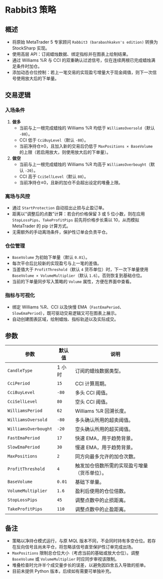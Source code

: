 # Rabbit3 策略

## 概述
- 将原始 MetaTrader 5 专家顾问 `Rabbit3 (barabashkakvn's edition)` 转换为 StockSharp 实现。
- 使用高层 API：订阅蜡烛数据、绑定指标并在图表上绘制结果。
- 通过 Williams %R 与 CCI 的双重确认过滤信号，仅在连续两根已完成蜡烛满足条件时加仓。
- 添加动态仓位控制：若上一笔交易的实现盈亏增量大于现金阈值，则下一次信号使用放大后的下单量。

## 交易逻辑
### 入场条件
1. **做多**
   - 当前与上一根完成蜡烛的 Williams %R 均低于 `WilliamsOversold`（默认 `-80`）。
   - CCI 低于 `CciBuyLevel`（默认 `-80`）。
   - 当前净持仓≥0，且加入新的交易后仍低于 `MaxPositions × BaseVolume` 的上限（若启用放大，则使用放大后的下单量）。
2. **做空**
   - 当前与上一根完成蜡烛的 Williams %R 均高于 `WilliamsOverbought`（默认 `-20`）。
   - CCI 高于 `CciSellLevel`（默认 `80`）。
   - 当前净持仓≤0，且新的加仓不会超出设定的堆叠上限。

### 离场与风控
- 通过 `StartProtection` 自动挂出止损与止盈订单。
- 距离以“调整后的点数”计算：若合约价格保留 3 或 5 位小数，则在应用 `StopLossPips`、`TakeProfitPips` 前先将价格步长乘以 10，从而模拟 MetaTrader 的 pip 计算方式。
- 无需额外的手动离场条件，保护性订单会负责平仓。

### 仓位管理
- `BaseVolume` 为初始下单量（默认 `0.01`）。
- 每次平仓后比较新的实现盈亏与上一笔的差值。
- 当差值大于 `ProfitThreshold`（默认 `4` 货币单位）时，下一次下单量使用 `BaseVolume × VolumeMultiplier`（默认 `1.6`）。否则恢复到基础仓位。
- 当前的下单量同步写入策略的 `Volume` 属性，方便在界面中查看。

### 指标与可视化
- 绑定 Williams %R、CCI 以及快慢 EMA（`FastEmaPeriod`、`SlowEmaPeriod`），既可驱动交易逻辑又可在图表上展示。
- 自动创建图表区域，绘制蜡烛、指标轨迹以及实际成交。

## 参数
| 参数 | 默认值 | 说明 |
| --- | --- | --- |
| `CandleType` | 1 小时 | 订阅的蜡烛数据类型。 |
| `CciPeriod` | `15` | CCI 计算周期。 |
| `CciBuyLevel` | `-80` | 多头 CCI 阈值。 |
| `CciSellLevel` | `80` | 空头 CCI 阈值。 |
| `WilliamsPeriod` | `62` | Williams %R 回溯长度。 |
| `WilliamsOversold` | `-80` | 多头确认所用的超卖阈值。 |
| `WilliamsOverbought` | `-20` | 空头确认所用的超买阈值。 |
| `FastEmaPeriod` | `17` | 快速 EMA，用于趋势背景。 |
| `SlowEmaPeriod` | `30` | 慢速 EMA，用于趋势背景。 |
| `MaxPositions` | `2` | 同方向最多允许的加仓次数。 |
| `ProfitThreshold` | `4` | 触发加仓倍数所需的实现盈亏增量（货币单位）。 |
| `BaseVolume` | `0.01` | 基础下单量。 |
| `VolumeMultiplier` | `1.6` | 盈利后使用的仓位倍数。 |
| `StopLossPips` | `45` | 调整点数中的止损距离。 |
| `TakeProfitPips` | `110` | 调整点数中的止盈距离。 |

## 备注
- 策略以净持仓模式运行，与原 MQL 版本不同，不会同时持有多空仓位。若存在反向信号且尚未平仓，将忽略该信号直至保护性订单完成出场。
- `MaxPositions` 限制总仓位大小（考虑当前的基础或放大仓位）。调整 `BaseVolume` 或 `VolumeMultiplier` 时应同步审视该限制。
- 堆叠检查时允许半个成交量步长的误差，以避免因四舍五入导致的拒单。
- 目前未提供 Python 版本，后续如有需要可单独补充。
